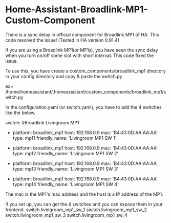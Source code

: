 # Home-Assistant-Broadlink-MP1-Custom-Component
There is a sync delay in official component for Broadlink MP1 of HA. This code resolved the issue! (Tested in HA version 0.91.4)

If you are using a Broadlink MP1(or MP1s), you have seen the sync delay when you turn on/off some slot with short interval.
This code fixed the issue.

To use this, you have create a costom_components/broadlink_mp1 directory in your config directory and copy & paste the switch.py

ex> /home/homeassistant/.homeassistant/custom_components/broadlink_mp1/switch.py

In the configuration.yaml (or switch.yaml), you have to add the 4 switches like the below.

switch:
#Broadlink Livingroom MP1
  - platform: broadlink_mp1
    host: 192.168.0.9
    mac: 'B4:43:0D:AA:AA:AA'
    type: mp11
    friendly_name: 'Livingroom MP1 SW 1'

  - platform: broadlink_mp1
    host: 192.168.0.9
    mac: 'B4:43:0D:AA:AA:AA'
    type: mp12
    friendly_name: 'Livingroom MP1 SW 2'

  - platform: broadlink_mp1
    host: 192.168.0.9
    mac: 'B4:43:0D:AA:AA:AA'
    type: mp13
    friendly_name: 'Livingroom MP1 SW 3'

  - platform: broadlink_mp1
    host: 192.168.0.9
    mac: 'B4:43:0D:AA:AA:AA'
    type: mp14
    friendly_name: 'Livingroom MP1 SW 4'


The mac is the MP1's mac address and the host is a IP address of the MP1.

If you set up, you can get the 4 switches and you can expose them in your frontend.
switch.livingroom_mp1_sw_1
switch.livingroom_mp1_sw_2
switch.livingroom_mp1_sw_3
switch.livingroom_mp1_sw_4
